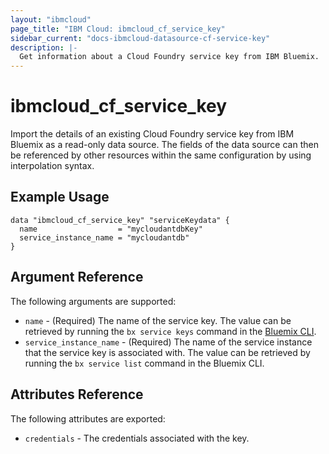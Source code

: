 ```yaml
---
layout: "ibmcloud"
page_title: "IBM Cloud: ibmcloud_cf_service_key"
sidebar_current: "docs-ibmcloud-datasource-cf-service-key"
description: |-
  Get information about a Cloud Foundry service key from IBM Bluemix.
---
```


# ibmcloud\_cf_service_key

Import the details of an existing Cloud Foundry service key from IBM Bluemix as a read-only data source. The fields of the data source can then be referenced by other resources within the same configuration by using interpolation syntax. 

## Example Usage

```hcl
data "ibmcloud_cf_service_key" "serviceKeydata" {
  name                  = "mycloudantdbKey"
  service_instance_name = "mycloudantdb"
}
```

## Argument Reference

The following arguments are supported:

* `name` - (Required) The name of the service key. The value can be retrieved by running the `bx service keys` command in the [Bluemix CLI](https://console.ng.bluemix.net/docs/cli/reference/bluemix_cli/index.html#getting-started).
* `service_instance_name` - (Required) The name of the service instance that the service key is associated with. The value can be retrieved by running the `bx service list` command in the Bluemix CLI.

## Attributes Reference

The following attributes are exported:

* `credentials` - The credentials associated with the key.  
